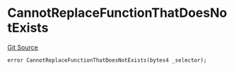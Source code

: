 # CannotReplaceFunctionThatDoesNotExists
[Git Source](https://github.com/thrackle-io/rules-protocol/blob/941799bce65220406b4d9686c5c5f1ae7c99f4ee/src/diamond/core/DiamondCut/DiamondCutLib.sol)


```solidity
error CannotReplaceFunctionThatDoesNotExists(bytes4 _selector);
```

